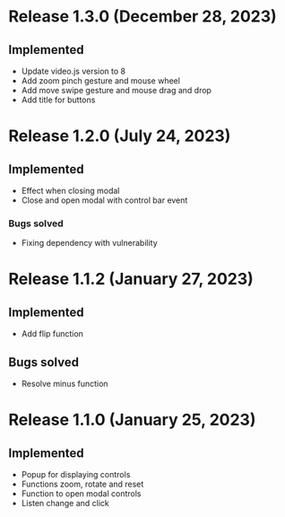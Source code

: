 # Release 1.3.0 (December 28, 2023)

## Implemented
- Update video.js version to 8
- Add zoom pinch gesture and mouse wheel
- Add move swipe gesture and mouse drag and drop
- Add title for buttons

# Release 1.2.0 (July 24, 2023)

## Implemented
- Effect when closing modal
- Close and open modal with control bar event

### Bugs solved
- Fixing dependency with vulnerability

# Release 1.1.2 (January 27, 2023)

## Implemented
- Add flip function

## Bugs solved
- Resolve minus function

# Release 1.1.0 (January 25, 2023)

## Implemented
- Popup for displaying controls
- Functions zoom, rotate and reset
- Function to open modal controls
- Listen change and click
